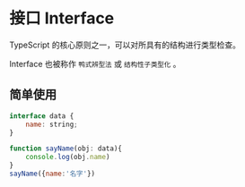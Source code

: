 # 接口 Interface

TypeScript 的核心原则之一，可以对所具有的结构进行类型检查。

Interface 也被称作 `鸭式辨型法`  或 `结构性子类型化` 。



## 简单使用

```js
interface data {
    name: string;
}

function sayName(obj: data){
    console.log(obj.name)
}
sayName({name:'名字'})
```

